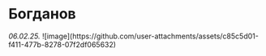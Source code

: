 <h1>Богданов</h1>
<em> 06.02.25. </em>
![image](https://github.com/user-attachments/assets/c85c5d01-f411-477b-8278-07f2df065632)

